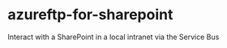 azureftp-for-sharepoint
=======================

Interact with a SharePoint in a local intranet via the Service Bus